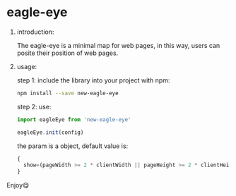 # eagle-eye

1. introduction:

    The eagle-eye is a minimal map for web pages, in this way, users can posite their position of web pages.

2. usage:

    step 1: include the library into your project with npm:

    ```bash
    npm install --save new-eagle-eye
    ```

    step 2: use:

    ```javascript
    import eagleEye from 'new-eagle-eye'

    eagleEye.init(config)
    ```

    the param is a object, default value is:

    ```javascript
    {
      show=(pageWidth >= 2 * clientWidth || pageHeight >= 2 * clientHeight)
    }
    ```

Enjoy😋
